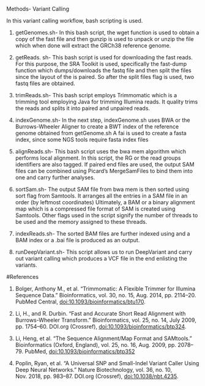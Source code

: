 Methods- Variant Calling

In this variant calling workflow, bash scripting is used.

1.  getGenomes.sh- In this bash script, the wget function is used to
    obtain a copy of the fast file and then gunzip is used to unpack or
    unzip the file which when done will extract the GRCh38 reference
    genome.

2.  getReads. sh- This bash script is used for downloading the fast
    reads. For this purpose, the SRA Toolkit is used, specifically the
    fast-dump function which dumps/downloads the fastq file and then
    split the files since the layout of the is paired. So after the
    split files flag is used, two fastq files are obtained.

3.  trimReads.sh- This bash script employs Trimmomatic which is a
    trimming tool employing Java for trimming Illumina reads. It quality
    trims the reads and splits it into paired and unpaired reads.

4.  indexGenome.sh- In the next step, indexGenome.sh uses BWA or the
    Burrows-Wheeler Aligner to create a BWT index of the reference
    genome obtained from getGenome.sh A fai is used to create a fasta
    index, since some NGS tools require fasta index files

5.  alignReads.sh- This bash script uses the bwa mem algorithm which
    performs local alignment. In this script, the RG or the read groups
    identifiers are also tagged. If paired end files are used, the
    output SAM files can be combined using Picard’s MergeSamFiles to
    bind them into one and carry further analyses.

6.  sortSam.sh- The output SAM file from bwa mem is then sorted using
    sort flag from Samtools. It arranges all the entries in a SAM file
    in an order (by leftmost coordinates) Ultimately, a BAM or a binary
    alignment map which is a compressed file format of SAM is created
    using Samtools. Other flags used in the script signify the number of
    threads to be used and the memory assigned to these threads.

7.  indexReads.sh- The sorted BAM files are further indexed using and a
    BAM index or a .bai file is produced as an output.

8.  runDeepVariant.sh- This script allows us to run DeepVariant and
    carry out variant calling which produces a VCF file in the end
    enlisting the variants.

\#References

1.  Bolger, Anthony M., et al. “Trimmomatic: A Flexible Trimmer for
    Illumina Sequence Data.” Bioinformatics, vol. 30, no. 15, Aug. 2014,
    pp. 2114–20. PubMed Central,
    <a href="doi:10.1093/bioinformatics/btu170" class="uri">doi:10.1093/bioinformatics/btu170</a>.

2.  Li, H., and R. Durbin. “Fast and Accurate Short Read Alignment with
    Burrows-Wheeler Transform.” Bioinformatics, vol. 25, no. 14, July
    2009, pp. 1754–60. DOI.org (Crossref),
    <a href="doi:10.1093/bioinformatics/btp324" class="uri">doi:10.1093/bioinformatics/btp324</a>.

3.  Li, Heng, et al. “The Sequence Alignment/Map Format and SAMtools.”
    Bioinformatics (Oxford, England), vol. 25, no. 16, Aug. 2009,
    pp. 2078–79. PubMed,
    <a href="doi:10.1093/bioinformatics/btp352" class="uri">doi:10.1093/bioinformatics/btp352</a>

4.  Poplin, Ryan, et al. “A Universal SNP and Small-Indel Variant Caller
    Using Deep Neural Networks.” Nature Biotechnology, vol. 36, no. 10,
    Nov. 2018, pp. 983–87. DOI.org (Crossref),
    <a href="doi:10.1038/nbt.4235" class="uri">doi:10.1038/nbt.4235</a>.
